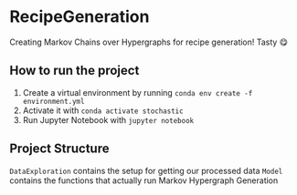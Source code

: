 # RecipeGeneration
Creating Markov Chains over Hypergraphs for recipe generation! Tasty 😋

## How to run the project
1. Create a virtual environment by running `conda env create -f environment.yml`
2. Activate it with `conda activate stochastic`
3. Run Jupyter Notebook with `jupyter notebook`


## Project Structure
`DataExploration` contains the setup for getting our processed data
`Model` contains the functions that actually run Markov Hypergraph Generation
